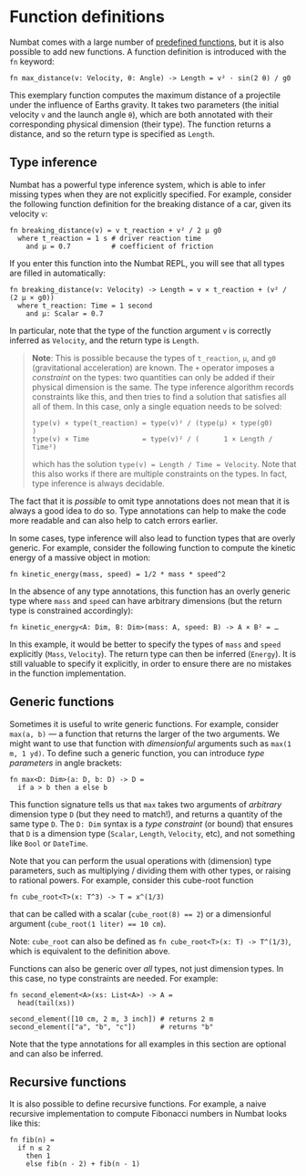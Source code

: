 # Function definitions

Numbat comes with a large number of [predefined functions](./predefined-functions.md), but
it is also possible to add new functions. A function definition is introduced with
the `fn` keyword:

```nbt
fn max_distance(v: Velocity, θ: Angle) -> Length = v² · sin(2 θ) / g0
```

This exemplary function computes the maximum distance of a projectile under the
influence of Earths gravity. It takes two parameters (the initial velocity `v` and
the launch angle `θ`), which are both annotated with their corresponding physical
dimension (their type). The function returns a distance, and so the return type
is specified as `Length`.

## Type inference

Numbat has a powerful type inference system, which is able to infer missing types
when they are not explicitly specified. For example, consider the following function
definition for the breaking distance of a car, given its velocity `v`:
```nbt
fn breaking_distance(v) = v t_reaction + v² / 2 µ g0
  where t_reaction = 1 s # driver reaction time
    and µ = 0.7          # coefficient of friction
```
If you enter this function into the Numbat REPL, you will see that all types are filled
in automatically:
```nbt
fn breaking_distance(v: Velocity) -> Length = v × t_reaction + (v² / (2 µ × g0))
  where t_reaction: Time = 1 second
    and µ: Scalar = 0.7
```
In particular, note that the type of the function argument `v` is correctly inferred as
`Velocity`, and the return type is `Length`.

> **Note**: This is possible because the types of `t_reaction`, `µ`, and `g0` (gravitational acceleration)
> are known. The `+` operator imposes a *constraint* on the types: two quantities can
> only be added if their physical dimension is the same. The type inference algorithm
> records constraints like this, and then tries to find a solution that satisfies all
> all of them. In this case, only a single equation needs to be solved:
> ```
> type(v) × type(t_reaction) = type(v)² / (type(µ) × type(g0)      )
> type(v) × Time             = type(v)² / (      1 × Length / Time²)
> ```
> which has the solution `type(v) = Length / Time = Velocity`. Note that this also
> works if there are multiple constraints on the types. In fact, type inference is
> always decidable.

The fact that it is *possible* to omit type annotations does not mean that it is always
a good idea to do so.
Type annotations can help to make the code more readable and can also help to catch
errors earlier.

In some cases, type inference will also lead to function types that are overly generic.
For example, consider the following function to compute the kinetic energy of a massive
object in motion:

```nbt
fn kinetic_energy(mass, speed) = 1/2 * mass * speed^2
```

In the absence of any type annotations, this function has an overly generic type where
`mass` and `speed` can have arbitrary dimensions (but the return type is constrained
accordingly):
```nbt
fn kinetic_energy<A: Dim, B: Dim>(mass: A, speed: B) -> A × B² = …
```
In this example, it would be better to specify the types of `mass` and `speed`
explicitly (`Mass`, `Velocity`). The return type can then be inferred (`Energy`).
It is still valuable to specify it explicitly, in order to ensure there are no
mistakes in the function implementation.

## Generic functions

Sometimes it is useful to write generic functions. For example, consider
`max(a, b)` — a function that returns the larger of the two arguments. We might
want to use that function with *dimensionful* arguments such as `max(1 m, 1 yd)`.
To define such a generic function, you can introduce *type parameters* in angle
brackets:

```nbt
fn max<D: Dim>(a: D, b: D) -> D =
  if a > b then a else b
```

This function signature tells us that `max` takes two arguments of *arbitrary*
dimension type `D` (but they need to match!), and returns a quantity of the same
type `D`. The `D: Dim` syntax is a *type constraint* (or bound) that ensures that
`D` is a dimension type (`Scalar`, `Length`, `Velocity`, etc), and not something
like `Bool` or `DateTime`.

Note that you can perform the usual operations with (dimension) type parameters,
such as multiplying / dividing them with other types, or raising to rational powers.
For example, consider this cube-root function

```nbt
fn cube_root<T>(x: T^3) -> T = x^(1/3)
```

that can be called with a scalar (`cube_root(8) == 2`) or a dimensionful
argument (`cube_root(1 liter) == 10 cm`).

Note: `cube_root` can also be defined as `fn cube_root<T>(x: T) -> T^(1/3)`,
which is equivalent to the definition above.

Functions can also be generic over *all* types, not just dimension types. In this case,
no type constraints are needed. For example:
```nbt
fn second_element<A>(xs: List<A>) -> A =
  head(tail(xs))

second_element([10 cm, 2 m, 3 inch]) # returns 2 m
second_element(["a", "b", "c"])      # returns "b"
```

Note that the type annotations for all examples in this section are optional and
can also be inferred.

## Recursive functions

It is also possible to define recursive functions. For example, a naive
recursive implementation to compute Fibonacci numbers in Numbat looks like
this:

```nbt
fn fib(n) =
  if n ≤ 2
    then 1
    else fib(n - 2) + fib(n - 1)
```
